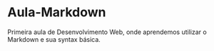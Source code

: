 # Aula-Markdown
Primeira aula de Desenvolvimento Web, onde aprendemos utilizar o Markdown e sua syntax básica.

